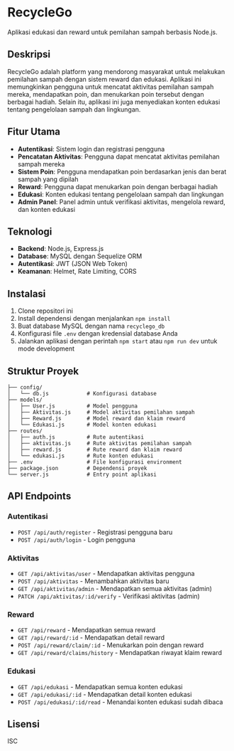 # RecycleGo

Aplikasi edukasi dan reward untuk pemilahan sampah berbasis Node.js.

## Deskripsi

RecycleGo adalah platform yang mendorong masyarakat untuk melakukan pemilahan sampah dengan sistem reward dan edukasi. Aplikasi ini memungkinkan pengguna untuk mencatat aktivitas pemilahan sampah mereka, mendapatkan poin, dan menukarkan poin tersebut dengan berbagai hadiah. Selain itu, aplikasi ini juga menyediakan konten edukasi tentang pengelolaan sampah dan lingkungan.

## Fitur Utama

- **Autentikasi**: Sistem login dan registrasi pengguna
- **Pencatatan Aktivitas**: Pengguna dapat mencatat aktivitas pemilahan sampah mereka
- **Sistem Poin**: Pengguna mendapatkan poin berdasarkan jenis dan berat sampah yang dipilah
- **Reward**: Pengguna dapat menukarkan poin dengan berbagai hadiah
- **Edukasi**: Konten edukasi tentang pengelolaan sampah dan lingkungan
- **Admin Panel**: Panel admin untuk verifikasi aktivitas, mengelola reward, dan konten edukasi

## Teknologi

- **Backend**: Node.js, Express.js
- **Database**: MySQL dengan Sequelize ORM
- **Autentikasi**: JWT (JSON Web Token)
- **Keamanan**: Helmet, Rate Limiting, CORS

## Instalasi

1. Clone repositori ini
2. Install dependensi dengan menjalankan `npm install`
3. Buat database MySQL dengan nama `recyclego_db`
4. Konfigurasi file `.env` dengan kredensial database Anda
5. Jalankan aplikasi dengan perintah `npm start` atau `npm run dev` untuk mode development

## Struktur Proyek

```
├── config/
│   └── db.js            # Konfigurasi database
├── models/
│   ├── User.js          # Model pengguna
│   ├── Aktivitas.js     # Model aktivitas pemilahan sampah
│   ├── Reward.js        # Model reward dan klaim reward
│   └── Edukasi.js       # Model konten edukasi
├── routes/
│   ├── auth.js          # Rute autentikasi
│   ├── aktivitas.js     # Rute aktivitas pemilahan sampah
│   ├── reward.js        # Rute reward dan klaim reward
│   └── edukasi.js       # Rute konten edukasi
├── .env                 # File konfigurasi environment
├── package.json         # Dependensi proyek
└── server.js            # Entry point aplikasi
```

## API Endpoints

### Autentikasi
- `POST /api/auth/register` - Registrasi pengguna baru
- `POST /api/auth/login` - Login pengguna

### Aktivitas
- `GET /api/aktivitas/user` - Mendapatkan aktivitas pengguna
- `POST /api/aktivitas` - Menambahkan aktivitas baru
- `GET /api/aktivitas/admin` - Mendapatkan semua aktivitas (admin)
- `PATCH /api/aktivitas/:id/verify` - Verifikasi aktivitas (admin)

### Reward
- `GET /api/reward` - Mendapatkan semua reward
- `GET /api/reward/:id` - Mendapatkan detail reward
- `POST /api/reward/claim/:id` - Menukarkan poin dengan reward
- `GET /api/reward/claims/history` - Mendapatkan riwayat klaim reward

### Edukasi
- `GET /api/edukasi` - Mendapatkan semua konten edukasi
- `GET /api/edukasi/:id` - Mendapatkan detail konten edukasi
- `POST /api/edukasi/:id/read` - Menandai konten edukasi sudah dibaca

## Lisensi

ISC